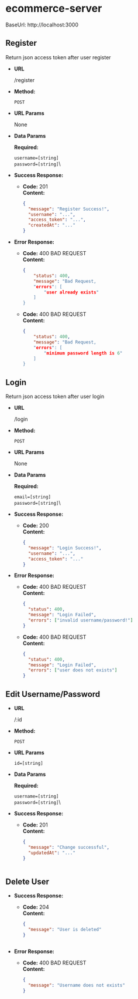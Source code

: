 # ecommerce-server

BaseUrl: http://localhost:3000

## **Register**

Return json access token after user register

- **URL**

  /register

- **Method:**

  `POST`

- **URL Params**

  None

- **Data Params**

  **Required:**

  `username=[string]`\
   `password=[string]`\

- **Success Response:**

  - **Code:** 201 <br />
    **Content:**
    ```json
    {
      "message": "Register Success!",
      "username": "...",
      "access_token": "...",
      "createdAt": "..."
    }
    ```

- **Error Response:**

  - **Code:** 400 BAD REQUEST <br />
    **Content:**
    ```json
    {
        "status": 400,
        "message": "Bad Request,
        "errors": [
            "user already exists"
        ]
    }
    ```
  - **Code:** 400 BAD REQUEST <br />
    **Content:**
    ```json
    {
        "status": 400,
        "message": "Bad Request,
        "errors": [
            "minimum password length is 6"
        ]
    }
    ```

## **Login**

Return json access token after user login

- **URL**

  /login

- **Method:**

  `POST`

- **URL Params**

  None

- **Data Params**

  **Required:**

  `email=[string]`\
   `password=[string]`\

- **Success Response:**

  - **Code:** 200 <br />
    **Content:**
    ```json
    {
      "message": "Login Success!",
      "username": "...",
      "access_token": "..."
    }
    ```

- **Error Response:**

  - **Code:** 400 BAD REQUEST <br />
    **Content:**
    ```json
    {
      "status": 400,
      "message": "Login Failed",
      "errors": ["invalid username/password!"]
    }
    ```
  - **Code:** 400 BAD REQUEST <br />
    **Content:**
    ```json
    {
      "status": 400,
      "message": "Login Failed",
      "errors": ["user does not exists"]
    }
    ```

## **Edit Username/Password**

- **URL**

  /:id

- **Method:**

  `POST`

- **URL Params**

  `id=[string]`

- **Data Params**

  **Required:**

  `username=[string]`\
   `password=[string]`\

- **Success Response:**

  - **Code:** 201 <br />
    **Content:**

    ```json
    {
      "message": "Change successful",
      "updatedAt": "..."
    }
    ```

    ```

    ```

## **Delete User**

- **Success Response:**

  - **Code:** 204 <br />
    **Content:**

    ```json
    {
      "message": "User is deleted"
    }
    ```

    ```

    ```

- **Error Response:**

  - **Code:** 400 BAD REQUEST <br />
    **Content:**

    ```json
    {
      "message": "Username does not exists"
    }
    ```

    ```

    ```
